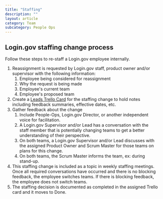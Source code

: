 ```yaml
---
title: "Staffing"
description: ""
layout: article
category: Team
subcategory: People Ops
---
```


## Login.gov staffing change process

Follow these steps to re-staff a Login.gov employee internally.

1. Reassignment is requested by Login.gov staff, product owner and/or supervisor with the following information:
    1. Employee being considered for reassignment
    1. Why the request is being made
    1. Employee's current team
    1. Employee's proposed team
1. Create a [Leads Trello Card](https://trello.com/b/C3fvwWz0/login-leadership-master) for the staffing change to hold notes including feedback summaries, effective dates, etc.
1. Gather feedback about the change
    1. Include People-Ops, Login.gov Director, or another independent voice for facilitation.
    1. A Login.gov Supervisor and/or Lead has a conversation with the staff member that is potentially changing teams to get a better understanding of their perspective.
    1. On both teams, a Login.gov Supervisor and/or Lead discusses with the assigned Product Owner and Scrum Master for those teams on plans for this change.
    1. On both teams, the Scrum Master informs the team, ex: during stand-up. 
1. This staffing change is included as a topic in weekly staffing meetings. Once all required conversations have occurred and there is no blocking feedback, the employee switches teams. If there is blocking feedback, the employee does not switch teams.
1. The staffing decision is documented as completed in the assigned Trello card and it moves to Done.
